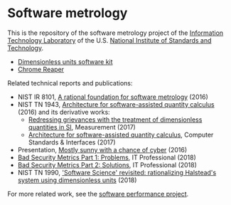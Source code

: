 # Software metrology

This is the repository of the software metrology project of the [Information
Technology Laboratory](https://www.nist.gov/itl) of the U.S. [National
Institute of Standards and Technology](https://www.nist.gov).

  * [Dimensionless units software kit](https://github.com/usnistgov/Metrology/tree/master/DUSK)
  * [Chrome Reaper](https://github.com/usnistgov/Metrology/tree/master/Reaper)

Related technical reports and publications:

  * NIST IR 8101, [A rational foundation for software
    metrology](https://doi.org/10.6028/NIST.IR.8101) (2016)
  * NIST TN 1943, [Architecture for software-assisted quantity
    calculus](https://doi.org/10.6028/NIST.TN.1943) (2016) and its
    derivative works:
      * [Redressing grievances with the treatment of dimensionless quantities
        in SI](https://doi.org/10.1016/j.measurement.2017.05.043),
        Measurement (2017)
      * [Architecture for software-assisted quantity
        calculus](https://doi.org/10.1016/j.csi.2017.10.002),
        Computer Standards & Interfaces (2017)
  * Presentation, [Mostly sunny with a chance of
    cyber](https://www.nist.gov/node/1114701) (2016)
  * [Bad Security Metrics Part 1:  Problems](https://doi.org/10.1109/MITP.2018.011301733),
    IT Professional (2018)
  * [Bad Security Metrics Part 2:  Solutions](https://doi.org/10.1109/MITP.2018.021921653),
    IT Professional (2018)
  * NIST TN 1990, ['Software Science' revisited:  rationalizing Halstead's
    system using dimensionless units](https://doi.org/10.6028/NIST.TN.1990)
   (2018)

For more related work, see the [software performance
project](https://www.nist.gov/programs-projects/software-performance-project).
